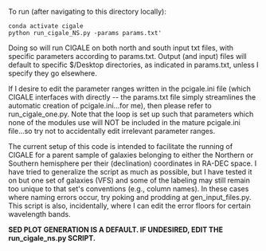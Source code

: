 To run (after navigating to this directory locally):
```
conda activate cigale
python run_cigale_NS.py -params params.txt'
```
Doing so will run CIGALE on both north and south input txt files, with specific parameters according to params.txt. Output (and input) files will default to specific $/Desktop directories, as indicated in params.txt, unless I specify they go elsewhere.

If I desire to edit the parameter ranges written in the pcigale.ini file (which CIGALE interfaces with directly -- the params.txt file simply streamlines the automatic creation of pcigale.ini...for me), then please refer to run_cigale_one.py. Note that the loop is set up such that parameters which none of the modules use will NOT be included in the mature pcigale.ini file...so try not to accidentally edit irrelevant parameter ranges.

The current setup of this code is intended to facilitate the running of CIGALE for a parent sample of galaxies belonging to either the Northern or Southern hemisphere per their (declination) coordinates in RA-DEC space. I have tried to generalize the script as much as possible, but I have tested it on but one set of galaxies (VFS) and some of the labeling may still remain too unique to that set's conventions (e.g., column names). In these cases where naming errors occur, try poking and prodding at gen_input_files.py. This script is also, incidentally, where I can edit the error floors for certain wavelength bands. 

**SED PLOT GENERATION IS A DEFAULT. IF UNDESIRED, EDIT THE run_cigale_ns.py SCRIPT.**